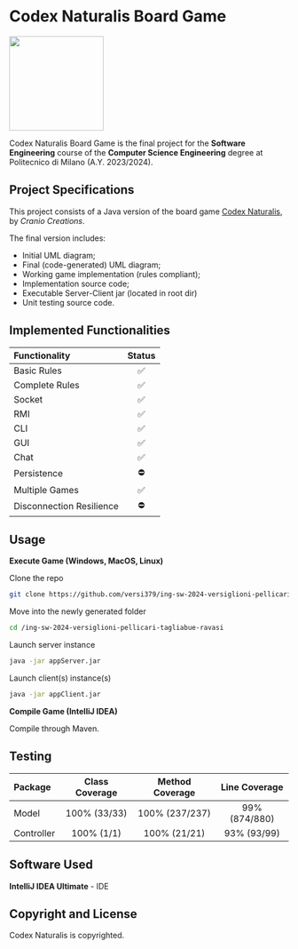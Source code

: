 # Codex Naturalis Board Game

<img src="https://www.craniocreations.it/storage/media/products/19/41/Codex_scatola+ombra.png" width=170px height=170px align="center" />

Codex Naturalis Board Game is the final project for the **Software Engineering** course of the **Computer Science Engineering** degree at Politecnico di Milano (A.Y. 2023/2024).

## Project Specifications
This project consists of a Java version of the board game [Codex Naturalis](https://www.craniocreations.it/prodotto/codex-naturalis), by *Cranio Creations*.

The final version includes:
* Initial UML diagram;
* Final (code-generated) UML diagram;
* Working game implementation (rules compliant);
* Implementation source code;
* Executable Server-Client jar (located in root dir)
* Unit testing source code.

## Implemented Functionalities
| Functionality | Status |
|:-----------------------|:------:|
| Basic Rules |   ✅    |
| Complete Rules |   ✅    |
| Socket |   ✅    |
| RMI |   ✅    |
| CLI |   ✅    |
| GUI |   ✅    |
| Chat |   ✅    |
| Persistence |    ⛔    |
| Multiple Games |   ✅    |
| Disconnection Resilience |   ⛔    |

## Usage
**Execute Game (Windows, MacOS, Linux)**

Clone the repo
```bash
git clone https://github.com/versi379/ing-sw-2024-versiglioni-pellicari-tagliabue-ravasi.git
```
Move into the newly generated folder
```bash
cd /ing-sw-2024-versiglioni-pellicari-tagliabue-ravasi
```
Launch server instance
```bash
java -jar appServer.jar
```
Launch client(s) instance(s)
```bash
java -jar appClient.jar
```

**Compile Game (IntelliJ IDEA)**

Compile through Maven.

## Testing
| Package | Class Coverage | Method Coverage | Line Coverage
|:-------------------|:-----------------------------:|:-----------------------------:|:-----------------------------:|
| Model | 100% (33/33) | 100% (237/237) | 99% (874/880)
| Controller | 100% (1/1) | 100% (21/21) | 93% (93/99)

## Software Used
**IntelliJ IDEA Ultimate** - IDE

## Copyright and License

Codex Naturalis is copyrighted.
